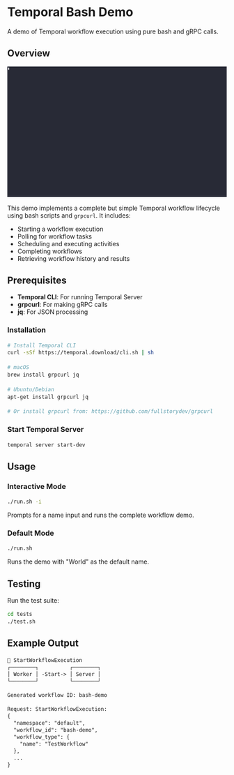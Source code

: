 # Temporal Bash Demo

A demo of Temporal workflow execution using pure bash and gRPC calls.

## Overview

<a href="https://asciinema.org/a/CNx6PUlOehsMGkv0Jtaya09kK"><img src="demo.gif" alt="Demo" autoplay loop></a>

This demo implements a complete but simple Temporal workflow lifecycle using bash scripts and `grpcurl`. It includes:

- Starting a workflow execution
- Polling for workflow tasks
- Scheduling and executing activities
- Completing workflows
- Retrieving workflow history and results

## Prerequisites

- **Temporal CLI**: For running Temporal Server
- **grpcurl**: For making gRPC calls
- **jq**: For JSON processing

### Installation

```bash
# Install Temporal CLI
curl -sSf https://temporal.download/cli.sh | sh

# macOS
brew install grpcurl jq

# Ubuntu/Debian
apt-get install grpcurl jq

# Or install grpcurl from: https://github.com/fullstorydev/grpcurl
```

### Start Temporal Server

```bash
temporal server start-dev
```

## Usage

### Interactive Mode
```bash
./run.sh -i
```
Prompts for a name input and runs the complete workflow demo.

### Default Mode
```bash
./run.sh
```
Runs the demo with "World" as the default name.

## Testing

Run the test suite:

```bash
cd tests
./test.sh
```

## Example Output

```
🚀 StartWorkflowExecution
┌────────┐          ┌────────┐
│ Worker │ -Start-> │ Server │
└────────┘          └────────┘

Generated workflow ID: bash-demo

Request: StartWorkflowExecution:
{
  "namespace": "default",
  "workflow_id": "bash-demo",
  "workflow_type": {
    "name": "TestWorkflow"
  },
  ...
}
```
